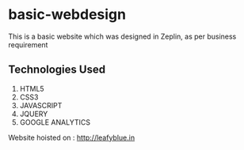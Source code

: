 # basic-webdesign

This is a basic website which was designed in Zeplin, as per business requirement

## Technologies Used

1. HTML5
2. CSS3
3. JAVASCRIPT
4. JQUERY
5. GOOGLE ANALYTICS

Website hoisted on : http://leafyblue.in

